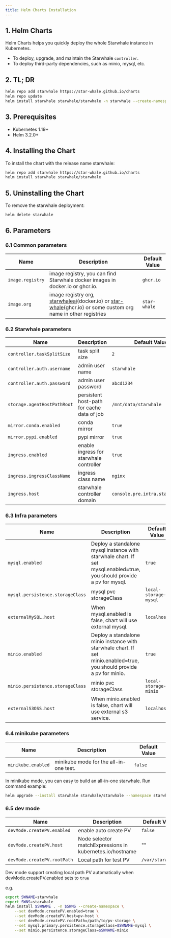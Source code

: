 ```yaml
---
title: Helm Charts Installation
---
```


## 1. Helm Charts

Helm Charts helps you quickly deploy the whole Starwhale instance in Kubernetes.

- To deploy, upgrade, and maintain the Starwhale `controller`.
- To deploy third-party dependencies, such as minio, mysql, etc.

## 2. TL; DR

```bash
helm repo add starwhale https://star-whale.github.io/charts
helm repo update
helm install starwhale starwhale/starwhale -n starwhale --create-namespace
```

## 3. Prerequisites

- Kubernetes 1.19+
- Helm 3.2.0+

## 4. Installing the Chart

To install the chart with the release name starwhale:

```bash
helm repo add starwhale https://star-whale.github.io/charts
helm install starwhale starwhale/starwhale
```

## 5. Uninstalling the Chart

To remove the starwhale deployment:

```bash
helm delete starwhale
```

## 6. Parameters

### 6.1 Common parameters

| Name             | Description                                                                                                                                                                                 | Default Value |
|------------------|---------------------------------------------------------------------------------------------------------------------------------------------------------------------------------------------|---------------|
| `image.registry` | image registry, you can find Starwhale docker images in docker.io or ghcr.io.                                                                                                               | `ghcr.io`     |
| `image.org`      | image registry org, [starwhaleai](https://hub.docker.com/u/starwhaleai)(docker.io) or [star-whale](https://github.com/orgs/star-whale)(ghcr.io) or some custom org name in other registries | `star-whale`  |

### 6.2 Starwhale parameters

| Name                        | Description                                | Default Value                    |
|-----------------------------|--------------------------------------------|----------------------------------|
| `controller.taskSplitSize`  | task split size                            | `2`                              |
| `controller.auth.username`  | admin user name                            | `starwhale`                      |
| `controller.auth.password`  | admin user password                        | `abcd1234`                       |
| `storage.agentHostPathRoot` | persistent host-path for cache data of job | `/mnt/data/starwhale`            |
| `mirror.conda.enabled`      | conda mirror                               | `true`                           |
| `mirror.pypi.enabled`       | pypi mirror                                | `true`                           |
| `ingress.enabled`           | enable ingress for starwhale controller    | `true`                           |
| `ingress.ingressClassName`  | ingress class name                         | `nginx`                          |
| `ingress.host`              | starwhale controller domain                | `console.pre.intra.starwhale.ai` |

### 6.3 Infra parameters

| Name                             | Description                                                                                                            | Default Value         |
|----------------------------------|------------------------------------------------------------------------------------------------------------------------|-----------------------|
| `mysql.enabled`                  | Deploy a standalone mysql instance with starwhale chart. If set mysql.enabled=true, you should provide a pv for mysql. | `true`                |
| `mysql.persistence.storageClass` | mysql pvc storageClass                                                                                                 | `local-storage-mysql` |
| `externalMySQL.host`             | When mysql.enabled is false, chart will use external mysql.                                                            | `localhost`           |
| `minio.enabled`                  | Deploy a standalone minio instance with starwhale chart. If set minio.enabled=true, you should provide a pv for minio. | `true`                |
| `minio.persistence.storageClass` | minio pvc storageClass                                                                                                 | `local-storage-minio` |
| `externalS3OSS.host`             | When minio.enabled is false, chart will use external s3 service.                                                       | `localhost`           |

### 6.4 minikube parameters

| Name               | Description                            | Default Value |
|--------------------|----------------------------------------|---------------|
| `minikube.enabled` | minikube mode for the all-in-one test. | `false`       |

In minikube mode, you can easy to build an all-in-one starwhale. Run command example:

```bash
helm upgrade --install starwhale starwhale/starwhale --namespace starwhale --create-namespace --set minikube.enabled=true
```

### 6.5 dev mode

| Name                        | Description                                              | Default Value    |
|-----------------------------|----------------------------------------------------------|------------------|
| `devMode.createPV.enabled`  | enable auto create PV                                    | `false`          |
| `devMode.createPV.host`     | Node selector matchExpressions in kubernetes.io/hostname | ""               |
| `devMode.createPV.rootPath` | Local path for test PV                                   | `/var/starwhale` |

Dev mode support creating local path PV automatically when devMode.createPV.enabled sets to `true`

e.g.

```bash
export SWNAME=starwhale
export SWNS=starwhale
helm install $SWNAME . -n $SWNS --create-namespace \
    --set devMode.createPV.enabled=true \
    --set devMode.createPV.host=pv-host \
    --set devMode.createPV.rootPath=/path/to/pv-storage \
    --set mysql.primary.persistence.storageClass=$SWNAME-mysql \
    --set minio.persistence.storageClass=$SWNAME-minio
```
